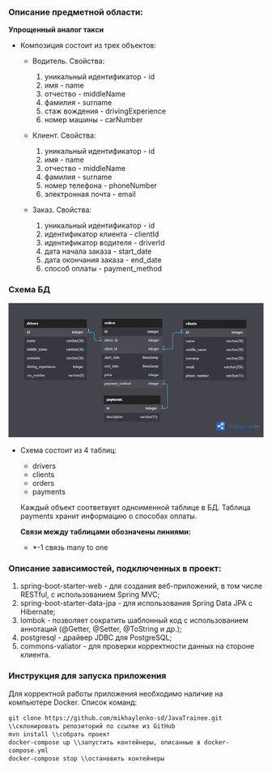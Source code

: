 ### Описание предметной области:
**Упрощенный аналог такси**

* Композиция состоит из трех объектов:
  - Водитель. Свойства:
    1. уникальный идентификатор - id
    2. имя - name 
    3. отчество - middleName
    4. фамилия - surname
    5. стаж вождения - drivingExperience
    6. номер машины - carNumber

  - Клиент. Свойства:
    1. уникальный идентификатор - id
    2. имя - name
    3. отчество - middleName
    4. фамилия - surname
    5. номер телефона - phoneNumber
    6. электронная почта - email

  - Заказ. Свойства:
    1. уникальный идентификатор - id
    2. идентификатор клиента - clientId
    3. идентификатор водителя - driverId
    4. дата начала заказа - start_date
    5. дата окончания заказа - end_date
    6. способ оплаты - payment_method

### Схема БД
![Database scheme](DigitalChief.png)

* Схема состоит из 4 таблиц:
  - drivers
  - clients
  - orders
  - payments

  Каждый объект соответвует одноименной таблице в БД. Таблица payments хранит информацию о способах оплаты.

  **Связи между таблицами обозначены линиями:**
  - *-1 связь many to one

### Описание зависимостей, подключенных в проект:
1. spring-boot-starter-web - для создания веб-приложений, в том числе RESTful, с использованием Spring MVC;
2. spring-boot-starter-data-jpa - для использования Spring Data JPA с Hibernate;
3. lombok - позволяет сократить шаблонный код с использованием аннотаций (@Getter, @Setter, @ToString и др.);
4. postgresql - драйвер JDBC для PostgreSQL;
5. commons-valiator - для проверки корректности данных на стороне клиента.

### Инструкция для запуска приложения
Для корректной работы приложения необходимо наличие на компьютере Docker. Список команд:
```
git clone https://github.com/mikhaylenko-sd/JavaTrainee.git \\склонировать репозиторий по ссылке из GitHub
mvn install \\собрать проект
docker-compose up \\запустить контейнеры, описанные в docker-compose.yml
docker-compose stop \\остановить контейнеры
```



